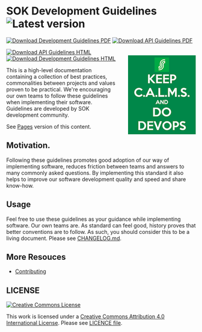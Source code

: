 # SOK Development Guidelines  ![Latest version](https://img.shields.io/github/v/tag/s-group-dev/development-guidelines)

[![Download Development Guidelines PDF](https://img.shields.io/badge/Development_Guidelines-PDF-1A7EBF)](https://s-group-dev.github.io/development-guidelines/releases/latest-DG.pdf)
[![Download API Guidelines PDF](https://img.shields.io/badge/API_Guidelines-PDF-B63521)](https://s-group-dev.github.io/development-guidelines/releases/latest-AG.pdf)

[![Download API Guidelines HTML](https://img.shields.io/badge/API_Guidelines-HTML-E24329)](https://s-group-dev.github.io/development-guidelines/releases/latest-AG.html)
[![Download Development Guidelines HTML](https://img.shields.io/badge/Development_Guidelines-HTML-26A0EE)](https://s-group-dev.github.io/development-guidelines/releases/latest-DG.html)
<img src="assets/calms.png" title="SOK C.A.L.M.S." alt="C.A.L.M.S." align="right" style="margin: 0px 0px 30px 30px" />

This is a high-level documentation containing a collection of best practices, commonalities between projects and values proven to be practical. We're encouraging our own teams to follow these guidelines when implementing their software. Guidelines are developed by SOK development community.

See [Pages](https://s-group-dev.github.io/development-guidelines/) version of this content.

## Motivation.

Following these guidelines promotes good adoption of our way of implementing software, reduces friction between teams and answers to many commonly asked questions. By implementing this standard it also helps to improve our software development quality and speed and share know-how.

## Usage

Feel free to use these guidelines as your guidance while implementing  software. Our own teams are. As standard can feel good, history proves that better conventions are to follow. As such, you should consider this to be a living document. Please see [CHANGELOG.md](CHANGELOG.md).

## More Resouces

- [Contributing](CONTRIBUTING.md)

## LICENSE

[![Creative Commons License](https://i.creativecommons.org/l/by/4.0/88x31.png)](http://creativecommons.org/licenses/by/4.0/)

This work is licensed under a [Creative Commons Attribution 4.0 International License](http://creativecommons.org/licenses/by/4.0/). Please see [LICENCE file](LICENSE).
